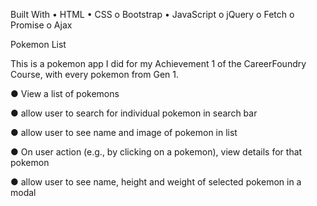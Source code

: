 Built With
•	HTML
•	CSS
o	Bootstrap
•	JavaScript
o	jQuery
o	Fetch
o	Promise
o	Ajax

Pokemon List

This is a pokemon app I did for my Achievement 1 of the CareerFoundry Course, with every pokemon from Gen 1.

● View a list of pokemons

● allow user to search for individual pokemon in search bar

● allow user to see name and image of pokemon in list

● On user action (e.g., by clicking on a pokemon), view details for that pokemon

● allow user to see name, height and weight of selected pokemon in a modal

